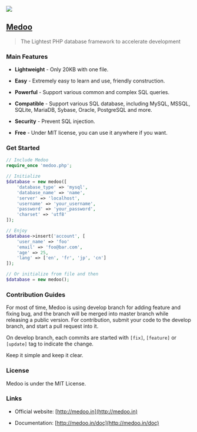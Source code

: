 ![](https://raw.githubusercontent.com/catfan/Medoo/develop/src/medoo-logo.png)

## [Medoo](http://medoo.in)

> The Lightest PHP database framework to accelerate development

### Main Features

* **Lightweight** - Only 20KB with one file.

* **Easy** - Extremely easy to learn and use, friendly construction.

* **Powerful** - Support various common and complex SQL queries.

* **Compatible** - Support various SQL database, including MySQL, MSSQL, SQLite, MariaDB, Sybase, Oracle, PostgreSQL and more.

* **Security** - Prevent SQL injection.

* **Free** - Under MIT license, you can use it anywhere if you want.

### Get Started

```php
// Include Medoo
require_once 'medoo.php';

// Initialize
$database = new medoo([
    'database_type' => 'mysql',
    'database_name' => 'name',
    'server' => 'localhost',
    'username' => 'your_username',
    'password' => 'your_password',
    'charset' => 'utf8'
]);

// Enjoy
$database->insert('account', [
    'user_name' => 'foo'
    'email' => 'foo@bar.com',
    'age' => 25,
    'lang' => ['en', 'fr', 'jp', 'cn']
]);

// Or initialize from file and then
$database = new medoo();
```

### Contribution Guides

For most of time, Medoo is using develop branch for adding feature and fixing bug, and the branch will be merged into master branch while releasing a public version. For contribution, submit your code to the develop branch, and start a pull request into it.

On develop branch, each commits are started with `[fix]`, `[feature]` or `[update]` tag to indicate the change.

Keep it simple and keep it clear.

### License

Medoo is under the MIT License.

### Links

* Official website: [http://medoo.in](http://medoo.in)

* Documentation: [http://medoo.in/doc](http://medoo.in/doc)
